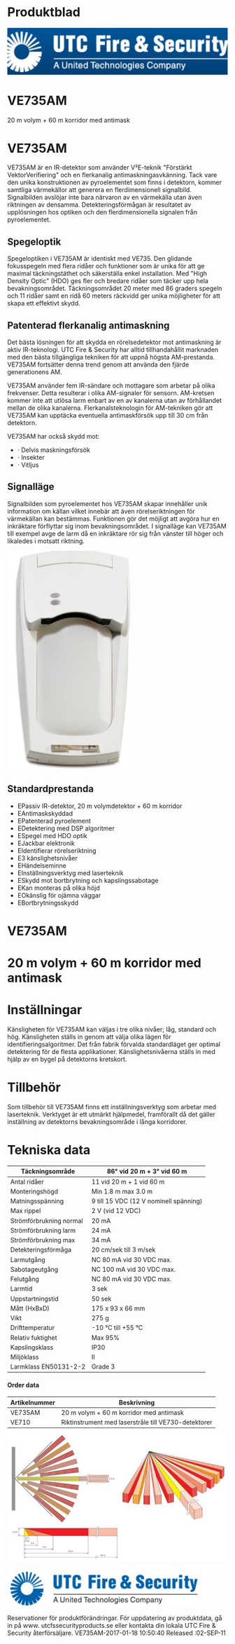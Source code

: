 # Produktblad

![](_page_0_Picture_1.jpeg)

# VE735AM

20 m volym + 60 m korridor med antimask

# VE735AM

VE735AM är en IR-detektor som använder V²E-teknik "Förstärkt VektorVerifiering" och en flerkanalig antimaskningasvkänning. Tack vare den unika konstruktionen av pyroelementet som finns i detektorn, kommer samtliga värmekällor att generera en flerdimensionell signalbild. Signalbilden avslöjar inte bara närvaron av en värmekälla utan även riktningen av densamma. Detekteringsförmågan är resultatet av upplösningen hos optiken och den flerdimensionella signalen från pyroelementet.

## Spegeloptik

Spegeloptiken i VE735AM är identiskt med VE735. Den glidande fokusspegeln med flera ridåer och funktioner som är unika för att ge maximal täckningstäthet och säkerställa enkel installation. Med "High Density Optic" (HDO) ges fler och bredare ridåer som täcker upp hela bevakningsområdet. Täckningsområdet 20 meter med 86 graders spegeln och 11 ridåer samt en ridå 60 meters räckvidd ger unika möjligheter för att skapa ett effektivt skydd.

## Patenterad flerkanalig antimaskning

Det bästa lösningen för att skydda en rörelsedetektor mot antimaskning är aktiv IR-teknologi. UTC Fire & Security har alltid tillhandahållit marknaden med den bästa tillgängliga tekniken för att uppnå högsta AM-prestanda. VE735AM fortsätter denna trend genom att använda den fjärde generationens AM.

VE735AM använder fem IR-sändare och mottagare som arbetar på olika frekvenser. Detta resulterar i olika AM-signaler för sensorn. AM-kretsen kommer inte att utlösa larm enbart av en av kanalerna utan av förhållandet mellan de olika kanalerna. Flerkanalsteknologin för AM-tekniken gör att VE735AM kan upptäcka eventuella antimaskförsök upp till 30 cm från detektorn.

VE735AM har också skydd mot:

- · Delvis maskningsförsök
- · Insekter
- · Vitljus

## Signalläge

Signalbilden som pyroelementet hos VE735AM skapar innehåller unik information om källan vilket innebär att även rörelseriktningen för värmekällan kan bestämmas. Funktionen gör det möjligt att avgöra hur en inkräktare förflyttar sig inom bevakningsområdet. I signalläge kan VE735AM till exempel avge de larm då en inkräktare rör sig från vänster till höger och likaledes i motsatt riktning.

![](_page_0_Picture_17.jpeg)

## Standardprestanda

- EPassiv IR-detektor, 20 m volymdetektor + 60 m korridor
- EAntimaskskyddad
- EPatenterad pyroelement
- EDetektering med DSP algoritmer
- ESpegel med HDO optik
- EJackbar elektronik
- EIdentifierar rörelseriktning
- E3 känslighetsnivåer
- EHändelseminne
- EInställningsverktyg med laserteknik
- ESkydd mot bortbrytning och kapslingssabotage
- EKan monteras på olika höjd
- EOkänslig för ojämna väggar
- EBortbrytningsskydd

# VE735AM

# 20 m volym + 60 m korridor med antimask

# Inställningar

Känsligheten för VE735AM kan väljas i tre olika nivåer; låg, standard och hög. Känsligheten ställs in genom att välja olika lägen för identifieringsalgoritmer. Det från fabrik förvalda standardläget ger optimal detektering för de flesta applikationer. Känslighetsnivåerna ställs in med hjälp av en bygel på detektorns kretskort.

# Tillbehör

Som tillbehör till VE735AM finns ett inställningsverktyg som arbetar med laserteknik. Verktyget är ett utmärkt hjälpmedel, framförallt då det gäller inställning av detektorns bevakningsområde i långa korridorer.

# Tekniska data

| Täckningsområde         | 86° vid 20 m + 3° vid 60 m             |
|-------------------------|----------------------------------------|
| Antal ridåer            | 11 vid 20 m + 1 vid 60 m               |
| Monteringshögd          | Min 1.8 m max 3.0 m                    |
| Matningsspänning        | 9 till 15 VDC (12 V nominell spänning) |
| Max rippel              | 2 V (vid 12 VDC)                       |
| Strömförbrukning normal | 20 mA                                  |
| Strömförbrukning larm   | 24 mA                                  |
| Strömförbrukning max    | 34 mA                                  |
| Detekteringsförmåga     | 20 cm/sek till 3 m/sek                 |
| Larmutgång              | NC 80 mA vid 30 VDC max.               |
| Sabotageutgång          | NC 100 mA vid 30 VDC max.              |
| Felutgång               | NC 80 mA vid 30 VDC max.               |
| Larmtid                 | 3 sek                                  |
| Uppstartningstid        | 50 sek                                 |
| Mått (HxBxD)            | 175 x 93 x 66 mm                       |
| Vikt                    | 275 g                                  |
| Drifttemperatur         | -10 °C till +55 °C                     |
| Relativ fuktighet       | Max 95%                                |
| Kapslingsklass          | IP30                                   |
| Miljöklass              | II                                     |
| Larmklass EN50131-2-2   | Grade 3                                |

#### Order data

| Artikelnummer | Beskrivning                                          |
|---------------|------------------------------------------------------|
| VE735AM       | 20 m volym + 60 m korridor med antimask              |
| VE710         | Riktinstrument med laserstråle till VE730-detektorer |

![](_page_1_Picture_10.jpeg)

![](_page_1_Picture_11.jpeg)

Reservationer för produktförändringar. För uppdatering av produktdata, gå in på www. utcfssecurityproducts.se eller kontakta din lokala UTC Fire & Security återförsäljare. VE735AM-2017-01-18 10:50:40 Released :02-SEP-11